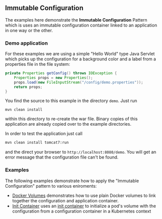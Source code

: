 
## Immutable Configuration

The examples here demonstrate the **Immutable Configuration** Pattern which is uses an immutable configuration container linked to an application in one way or the other.

### Demo application

For these examples we are using a simple "Hello World" type Java Servlet which picks up the configuration for a background color and a label from a properties file in the file system:

```java
private Properties getConfig() throws IOException {
    Properties props = new Properties();
    props.load(new FileInputStream("/config/demo.properties"));
    return props;
}
```

You find the source to this example in the directory `demo`. Just run 

```
mvn clean install
```

within this directory to re-create the war file. Binary copies of this application are already copied over to the example directories.

In order to test the application just call 

```bash
mvn clean install tomcat7:run
```

and the direct your browser to `http://localhost:8080/demo`. You will get an error message that the configuration file can't be found.

### Examples

The following examples demonstrate how to apply the "Immutable Configuration" pattern to various eniroments:

* [Docker Volumes](docker-volumes/README.md) demonstrates how to use plain Docker volumes to link together the configuration and application container.
* [Init Container](init-container/README.md) uses an [init container](https://kubernetes.io/docs/concepts/workloads/pods/init-containers/) to initialize a pod's volume with the configuration from a configuration container in a Kubernetes context
